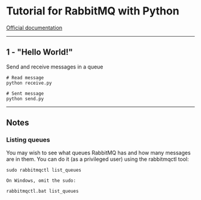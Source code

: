 # Tutorial for RabbitMQ with Python

[Official documentation](https://www.rabbitmq.com/getstarted.html)
___


## 1 - "Hello World!"

Send and receive messages in a queue

~~~
# Read message
python receive.py

# Sent message
python send.py
~~~
___



## Notes

### Listing queues
You may wish to see what queues RabbitMQ has and how many messages are in them. You can do it (as a privileged user) using the rabbitmqctl tool:

```
sudo rabbitmqctl list_queues

On Windows, omit the sudo:

rabbitmqctl.bat list_queues
```